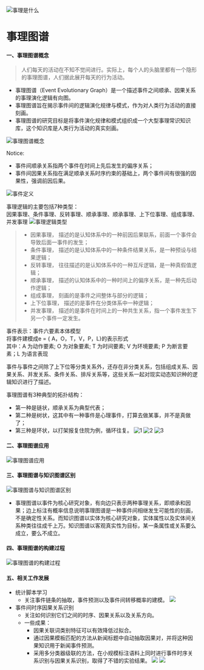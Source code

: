 ![事理是什么](images/EventGraph/1546079944615.png)

事理图谱
======
#### 一、事理图谱概念
>人们每天的活动在不知不觉间进行。实际上，每个人的头脑里都有一个隐形的事理图谱，人们据此展开每天的行为活动。

- 事理图谱（Event Evolutionary Graph）是一个描述事件之间顺承、因果关系的事理演化逻辑有向图。  
- 事理图谱旨在揭示事件间的逻辑演化规律与模式，作为对人类行为活动的直接刻画。  
- 事理图谱的研究目标是将事件演化规律和模式组织成一个大型事理常识知识库，这个知识库是人类行为活动的真实刻画。

![事理图谱概念](images/EventGraph/24591560252282_.pic_hd.jpg)

Notice:
- 事件间顺承关系指两个事件在时间上先后发生的偏序关系；
- 事件间因果关系指在满足顺承关系时序约束的基础上，两个事件间有很强的因果性，强调前因后果。

![事件定义](images/EventGraph/WeChata26ca4889a3a5b250584632dd445c068.png)

事理逻辑的主要包括7种类型：  
因果事理、条件事理、反转事理、顺承事理、顺承事理、上下位事理、组成事理、并发事理
![事理逻辑类型](images/EventGraph/1546079944790.png)
>- 因果事理，  描述的是认知体系中的一种前因后果联系，前面一个事件会导致后面一事件的发生；  
>- 条件事理， 描述的是认知体系中的一种条件结果关系，是一种预设与结果逻辑；
>- 反转事理， 往往描述的是认知体系中的一种互斥逻辑，是一种真假值逻辑；
>- 顺承事理， 描述的认知体系中的一种时间上的偏序关系，是一种先后动作逻辑；
>- 组成事理， 刻画的是事件之间整体与部分的逻辑；
>- 上下位事理， 描述的是事件在分类体系中一种逻辑；
>- 并发事理， 描述的是事件在时间上的一种共生关系，指一个事件发生下另一个事件一定发生。

事件表示：事件六要素本体模型  
将事件建模成e = { A，O，T，V，P，L}的表示形式  
其中：A 为动作要素; O 为对象要素; T 为时间要素; V 为环境要素; P 为断言要素；L 为语言表现

事件与事件之间除了上下位等分类关系外，还存在非分类关系，包括组成关系、因果关系、并发关系、条件关系、排斥关系等，这些关系一起对现实动态知识种的逻辑知识进行了描述。

事理图谱有3种典型的拓扑结构：  
- 第一种是链状，顺承关系为典型代表；  
- 第二种是树状，这其中有一种事件是心理事件，打算去做某事，并不是真做了；  
- 第三种是环状，以打架报复住院为例，循环往复。
![1](images/EventGraph/WeChatfb8aab612afad44d892b5bbc00cb7313.png)
![2](images/EventGraph/WeChat74fd5e9735f8def86f2d166b8982cd1a.png)
![3](images/EventGraph/WeChat81c71b63d96e413d3c2d9420d6178a52.png)

#### 二、事理图谱应用
![事理图谱应用](images/EventGraph/24611560252392_.pic_hd.jpg)

#### 三、事理图谱与知识图谱区别
![事理图谱与知识图谱区别](images/EventGraph/WeChat2ae229ef32460d75b31ccd9a1ffe19cc.png)
- 事理图谱以事件为核心研究对象，有向边只表示两种事理关系，即顺承和因果；边上标注有概率信息说明事理图谱是一种事件间相继发生可能性的刻画，不是确定性关系。而知识图谱以实体为核心研究对象，实体属性以及实体间关系种类往往成千上万。知识图谱以客观真实性为目标，某一条属性或关系要么成立，要么不成立。   

#### 四、事理图谱的构建过程
![事理图谱的构建过程](images/EventGraph/WechatIMG9.png)

#### 五、相关工作发展
- 统计脚本学习
    - 关注事件链条的抽取，事件预测以及事件间转移概率的建模。
    ![](images/EventGraph/WeChat5cc7a74d0285a5949990fa38051cea9e.png)
- 事件间时序因果关系识别
    - 关注如何识别它们之间的时序、因果关系以及关系方向。
    - 一些成果：
        - 因果关联词类别特征可以有效降低过拟合。
        - 通过因果模板匹配的方法从新闻标题中自动抽取因果对，并将这种因果知识用于新闻事件预测。
        - 采用多分类器级联的方法，在小规模标注语料上同时进行事件时序关系识别与因果关系识别，取得了不错的实验结果。
    ![](images/EventGraph/WeChatb7961049e9bbf74c9f13cc27eb09c8a2.png)
    ![](images/EventGraph/WeChatd65fd35857ed94bc45b1eb331c5945ef.png)    